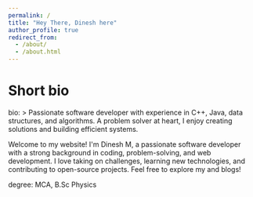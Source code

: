```yaml
---
permalink: /
title: "Hey There, Dinesh here"
author_profile: true
redirect_from: 
  - /about/
  - /about.html
---
```

# Short bio
bio: >
  Passionate software developer with experience in C++, Java, data structures, and algorithms. A problem solver at heart, I enjoy creating solutions and building efficient systems.

Welcome to my website! I'm Dinesh M, a passionate software developer with a strong background in coding, problem-solving, and web development. I love taking on challenges, learning new technologies, and contributing to open-source projects. Feel free to explore my and blogs!

degree: MCA, B.Sc Physics

